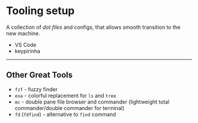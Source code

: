 # Tooling setup 

A collection of _dot files_ and configs, that allows smooth transition to the new machine.

* VS Code
* keypirinha 

---

## Other Great Tools 

* `fzf` - fuzzy finder 
* `exa` - colorful replacement for `ls` and `tree`
* `mc` - double pane file browser and commander (lightweight total commander/double commander for terminal) 
* `fd` (`fdfind`) - alternative to `find` command 